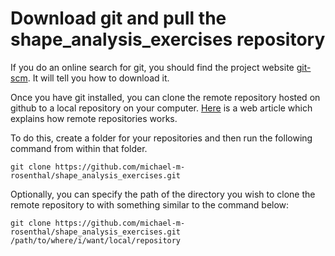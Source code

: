 # Download git and pull the shape_analysis_exercises repository

If you do an online search for git, you should find the project website [git-scm](https://git-scm.com/). It will tell you how to download it.

Once you have git installed, you can clone the remote repository hosted on github to a local repository on your computer. 
[Here](https://www.git-tower.com/learn/git/ebook/en/command-line/remote-repositories/introduction/) is a web article which explains how remote repositories works.

To do this, create a folder for your repositories and then run the following command from within that folder.

```
git clone https://github.com/michael-m-rosenthal/shape_analysis_exercises.git
```

Optionally, you can specify the path of the directory you wish to clone the remote repository to with something similar to the command below:

```
git clone https://github.com/michael-m-rosenthal/shape_analysis_exercises.git /path/to/where/i/want/local/repository
```
